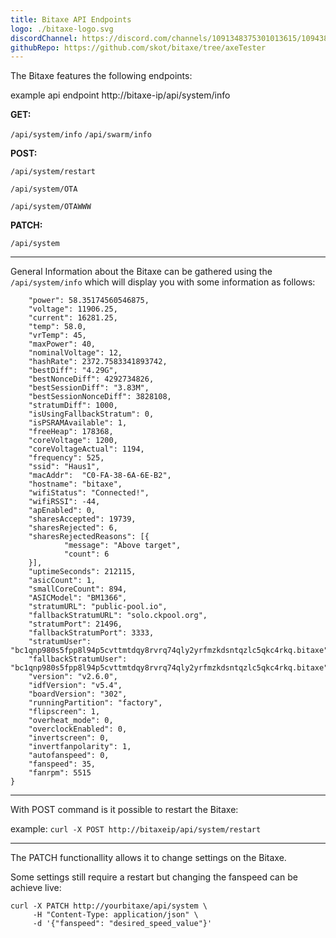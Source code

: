 ```yaml
---
title: Bitaxe API Endpoints
logo: ./bitaxe-logo.svg
discordChannel: https://discord.com/channels/1091348375301013615/1094385604982210633
githubRepo: https://github.com/skot/bitaxe/tree/axeTester
---
```


The Bitaxe features the following endpoints:

example api endpoint http://bitaxe-ip/api/system/info

**GET:**

`/api/system/info`
`/api/swarm/info`

**POST:**

`/api/system/restart`

`/api/system/OTA`

`/api/system/OTAWWW`

**PATCH:**

`/api/system`

---

General Information about the Bitaxe can be gathered using the `/api/system/info` which will display you with some information as follows:

```{
    "power": 58.35174560546875,
    "voltage": 11906.25,
    "current": 16281.25,
    "temp": 58.0,
    "vrTemp": 45,
    "maxPower": 40,
    "nominalVoltage": 12,
    "hashRate": 2372.7583341893742,
    "bestDiff":	"4.29G",
    "bestNonceDiff": 4292734826,
    "bestSessionDiff": "3.83M",
    "bestSessionNonceDiff": 3828108,
    "stratumDiff": 1000,
    "isUsingFallbackStratum": 0,
    "isPSRAMAvailable":	1,
    "freeHeap": 178368,
    "coreVoltage": 1200,
    "coreVoltageActual": 1194,
    "frequency": 525,
    "ssid": "Haus1",
    "macAddr":	"C0-FA-38-6A-6E-B2",
    "hostname":	"bitaxe",
    "wifiStatus": "Connected!",
    "wifiRSSI":	-44,
    "apEnabled": 0,
    "sharesAccepted": 19739,
    "sharesRejected": 6,
    "sharesRejectedReasons": [{
			"message": "Above target",
			"count": 6
	}],
    "uptimeSeconds": 212115,
    "asicCount": 1,
    "smallCoreCount": 894,
    "ASICModel": "BM1366",
    "stratumURL": "public-pool.io",
    "fallbackStratumURL": "solo.ckpool.org",
    "stratumPort": 21496,
    "fallbackStratumPort": 3333,
    "stratumUser": "bc1qnp980s5fpp8l94p5cvttmtdqy8rvrq74qly2yrfmzkdsntqzlc5qkc4rkq.bitaxe",
    "fallbackStratumUser": "bc1qnp980s5fpp8l94p5cvttmtdqy8rvrq74qly2yrfmzkdsntqzlc5qkc4rkq.bitaxe",
    "version": "v2.6.0",
    "idfVersion": "v5.4",
    "boardVersion": "302",
    "runningPartition": "factory",
    "flipscreen": 1,
    "overheat_mode": 0,
    "overclockEnabled":	0,
    "invertscreen": 0,
    "invertfanpolarity": 1,
    "autofanspeed": 0,
    "fanspeed": 35,
    "fanrpm": 5515
}
```

---

With POST command is it possible to restart the Bitaxe:

example:
`curl -X POST http://bitaxeip/api/system/restart`

---

The PATCH functionallity allows it to change settings on the Bitaxe.

Some settings still require a restart but changing the fanspeed can be achieve live:

```
curl -X PATCH http://yourbitaxe/api/system \
     -H "Content-Type: application/json" \
     -d '{"fanspeed": "desired_speed_value"}'
```
